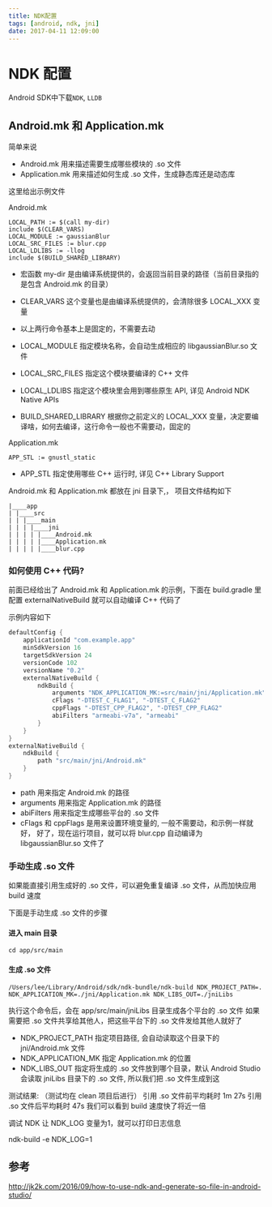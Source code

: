 ```yaml
---
title: NDK配置
tags: [android, ndk, jni]
date: 2017-04-11 12:09:00
---
```


# NDK 配置

Android SDK中下载`NDK`, `LLDB`

## Android.mk 和 Application.mk

简单来说

- Android.mk 用来描述需要生成哪些模块的 .so 文件
- Application.mk 用来描述如何生成 .so 文件，生成静态库还是动态库

<!-- more -->

这里给出示例文件

Android.mk

```
LOCAL_PATH := $(call my-dir)
include $(CLEAR_VARS)
LOCAL_MODULE := gaussianBlur
LOCAL_SRC_FILES := blur.cpp
LOCAL_LDLIBS := -llog
include $(BUILD_SHARED_LIBRARY)

```
- 宏函数 my-dir 是由编译系统提供的，会返回当前目录的路径（当前目录指的是包含 Android.mk 的目录）

- CLEAR_VARS 这个变量也是由编译系统提供的，会清除很多 LOCAL_XXX 变量

- 以上两行命令基本上是固定的，不需要去动

- LOCAL_MODULE 指定模块名称，会自动生成相应的 libgaussianBlur.so 文件

- LOCAL_SRC_FILES 指定这个模块要编译的 C++ 文件

- LOCAL_LDLIBS 指定这个模块里会用到哪些原生 API, 详见 Android NDK Native APIs

- BUILD_SHARED_LIBRARY 根据你之前定义的 LOCAL_XXX 变量，决定要编译啥，如何去编译，这行命令一般也不需要动，固定的

Application.mk

```
APP_STL := gnustl_static
```
- APP_STL 指定使用哪些 C++ 运行时, 详见 C++ Library Support

Android.mk 和 Application.mk 都放在 jni 目录下,，
项目文件结构如下

```
|____app
| |____src
| | |____main
| | | |____jni
| | | | |____Android.mk
| | | | |____Application.mk
| | | | |____blur.cpp

```

### 如何使用 C++ 代码?

前面已经给出了 Android.mk 和 Application.mk 的示例，下面在 build.gradle 里配置 externalNativeBuild 就可以自动编译 C++ 代码了

示例内容如下

```groovy
defaultConfig {
	applicationId "com.example.app"
	minSdkVersion 16
	targetSdkVersion 24
	versionCode 102
	versionName "0.2"
	externalNativeBuild {
		ndkBuild {
			arguments "NDK_APPLICATION_MK:=src/main/jni/Application.mk"
			cFlags "-DTEST_C_FLAG1", "-DTEST_C_FLAG2"
			cppFlags "-DTEST_CPP_FLAG2", "-DTEST_CPP_FLAG2"
			abiFilters "armeabi-v7a", "armeabi"
		}
	}
}
externalNativeBuild {
	ndkBuild {
		path "src/main/jni/Android.mk"
	}
}
```

- path 用来指定 Android.mk 的路径
- arguments 用来指定 Application.mk 的路径
- abiFilters 用来指定生成哪些平台的 .so 文件
- cFlags 和 cppFlags 是用来设置环境变量的, 一般不需要动，和示例一样就好，
好了，现在运行项目，就可以将 blur.cpp 自动编译为 libgaussianBlur.so 文件了

### 手动生成 .so 文件

如果能直接引用生成好的 .so 文件，可以避免重复编译 .so 文件，从而加快应用 build 速度

下面是手动生成 .so 文件的步骤

#### 进入 main 目录

```
cd app/src/main
```

#### 生成 .so 文件

```
/Users/lee/Library/Android/sdk/ndk-bundle/ndk-build NDK_PROJECT_PATH=. NDK_APPLICATION_MK=./jni/Application.mk NDK_LIBS_OUT=./jniLibs
```

执行这个命令后，会在 app/src/main/jniLibs 目录生成各个平台的 .so 文件
如果需要把 .so 文件共享给其他人，把这些平台下的 .so 文件发给其他人就好了

- NDK_PROJECT_PATH 指定项目路径, 会自动读取这个目录下的 jni/Android.mk 文件
- NDK_APPLICATION_MK 指定 Application.mk 的位置
- NDK_LIBS_OUT 指定将生成的 .so 文件放到哪个目录，默认 Android Studio 会读取 jniLibs 目录下的 .so 文件, 所以我们把 .so 文件生成到这

测试结果: （测试均在 clean 项目后进行）
引用 .so 文件前平均耗时 1m 27s
引用 .so 文件后平均耗时 47s
我们可以看到 build 速度快了将近一倍

调试 NDK
让 NDK_LOG 变量为1，就可以打印日志信息

ndk-build -e NDK_LOG=1

## 参考

http://jk2k.com/2016/09/how-to-use-ndk-and-generate-so-file-in-android-studio/

